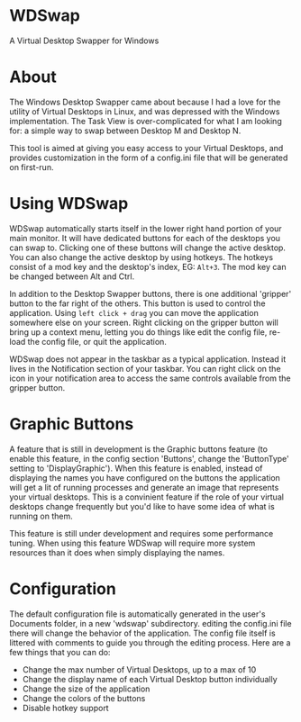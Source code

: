 # WDSwap
A Virtual Desktop Swapper for Windows

# About
The Windows Desktop Swapper came about because I had a love for the utility of Virtual Desktops in Linux, and was depressed with the Windows implementation. The Task View is over-complicated for what I am looking for: a simple way to swap between Desktop M and Desktop N.

This tool is aimed at giving you easy access to your Virtual Desktops, and provides customization in the form of a config.ini file that will be generated on first-run.

# Using WDSwap
WDSwap automatically starts itself in the lower right hand portion of your main monitor. It will have dedicated buttons for each of the desktops you can swap to. Clicking one of these buttons will change the active desktop. You can also change the active desktop by using hotkeys. The hotkeys consist of a mod key and the desktop's index, EG: `Alt+3`. The mod key can be changed between Alt and Ctrl. 

In addition to the Desktop Swapper buttons, there is one additional 'gripper' button to the far right of the others. This button is used to control the application. Using `left click + drag` you can move the application somewhere else on your screen. Right clicking on the gripper button will bring up a context menu, letting you do things like edit the config file, re-load the config file, or quit the application.

WDSwap does not appear in the taskbar as a typical application. Instead it lives in the Notification section of your taskbar. You can right click on the icon in your notification area to access the same controls available from the gripper button.

# Graphic Buttons
A feature that is still in development is the Graphic buttons feature (to enable this feature, in the config section 'Buttons', change the 'ButtonType' setting to 'DisplayGraphic'). When this feature is enabled, instead of displaying the names you have configured on the buttons the application will get a lit of running processes and generate an image that represents your virtual desktops. This is a convinient feature if the role of your virtual desktops change frequently but you'd like to have some idea of what is running on them.

This feature is still under development and requires some performance tuning. When using this feature WDSwap will require more system resources than it does when simply displaying the names.

# Configuration
The default configuration file is automatically generated in the user's Documents folder, in a new 'wdswap' subdirectory. editing the config.ini file there will change the behavior of the application. The config file itself is littered with comments to guide you through the editing process. Here are a few things that you can do:

  - Change the max number of Virtual Desktops, up to a max of 10
  - Change the display name of each Virtual Desktop button individually
  - Change the size of the application
  - Change the colors of the buttons
  - Disable hotkey support